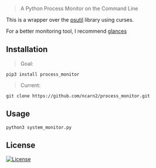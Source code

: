 

> A Python Process Monitor on the Command Line

This is a wrapper over the [psutil](https://github.com/giampaolo/psutil/) library using curses.

For a better monitoring tool, I recommend [glances](https://github.com/nicolargo/glances)


## Installation

> Goal:

`pip3 install process_monitor`

> Current:

`git clone https://github.com/ncarn2/process_monitor.git`


## Usage

`python3 system_monitor.py`

## License

[![License](http://img.shields.io/:license-mit-blue.svg?style=flat-square)](http://badges.mit-license.org)

